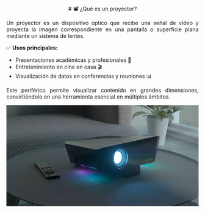 <div align="center"> # 📽️ ¿Qué es un proyector? </div>

<p align="justify">
Un proyector es un dispositivo óptico que recibe una señal de video y proyecta la imagen correspondiente en una pantalla o superficie plana mediante un sistema de lentes.  
</p>

✅ **Usos principales:**  
- Presentaciones académicas y profesionales 🎤  
- Entretenimiento en cine en casa 🎬  
- Visualización de datos en conferencias y reuniones 📊  

<p align="justify">
Este periférico permite visualizar contenido en grandes dimensiones, convirtiéndolo en una herramienta esencial en múltiples ámbitos.  
</p>

![proyector](img/ASUS-F1-Proyector.webp)








